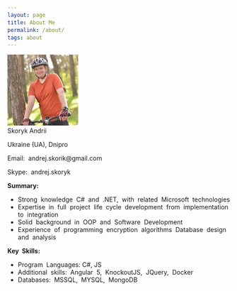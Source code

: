 ```yaml
---
layout: page
title: About Me
permalink: /about/
tags: about
---
```


<div class="ui items">
  <div class="item">
    <div class="image">
     <img class="ui rounded image" src="/images/avatar.jpg">
    </div>
    <div class="content">
      <div class="header">Skoryk Andrii</div>
      <div class="meta">        
        <p>Ukraine (UA), Dnipro</p>
      </div>
      <div class="description">
        <p>Email:​ ​ andrej.skorik@gmail.com </p>
        <p>Skype:​ ​ andrej.skoryk </p>
      </div>      
    </div>
  </div>
</div>

<div class="ui grid">  
  <div class="one column row">
    <div class="sixteen  wide column">
      <b>Summary:</b>  
      <ul class="ui list">
        <li>Strong​ ​ knowledge​ ​ C#​ ​ and​ ​ .NET,​ ​ with​ ​ related​ ​ Microsoft​ ​ technologies</li>
        <li>Expertise​ ​ in​ ​ full​ ​ project​ ​ life​ ​ cycle​ ​ development​ ​ from​ ​ implementation​ ​ to​ ​ integration</li>
        <li>Solid​ ​ background​ ​ in​ ​ OOP​ ​ and​ ​ Software​ ​ Development</li>
        <li>Experience​ ​ of​ ​ programming​ ​ encryption​ ​ algorithms​ ​ Database​ ​ design​ ​ and​ ​ analysis</li>
      </ul>    
    </div>  
  </div>
  <div class="sixteen wide column">
    <b>Key​ ​ Skills: </b>
    <ul class="ui list">
      <li>​Program​ ​ Languages:  C#, JS </li>
      <li>​Additional​ ​ skills:​ ​ Angular​ ​ 5,​ ​ KnockoutJS,​ ​ JQuery,​ ​ Docker  </li>
      <li>​Databases:​ ​ MSSQL,​ ​ MYSQL,​ ​ MongoDB </li>
    </ul>  
  </div>
</div>


